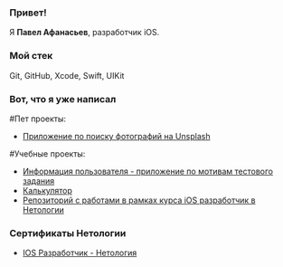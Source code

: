 ### Привет!

Я <b>Павел Афанасьев</b>, разработчик iOS.

### Мой стек

Git, GitHub, Xcode, Swift, UIKit


### Вот, что я уже написал

#Пет проекты:
- [Приложение по поиску фотографий на Unsplash](https://github.com/MickeyRU/PhotoAppWithUnsplash)


#Учебные проекты:

- [Информация пользователя - приложение по мотивам тестового задания](https://github.com/MickeyRU/UserInformationApp)
- [Калькулятор](https://github.com/MickeyRU/Calculator/)
- [Репозиторий с работами в рамках курса iOS разработчик в Нетологии](https://github.com/MickeyRU/ios-homeworks)
 

### Сертификаты Нетологии

- [IOS Разработчик - Нетология](https://github.com/MickeyRU/MickeyRU/blob/main/iOS.pdf)
